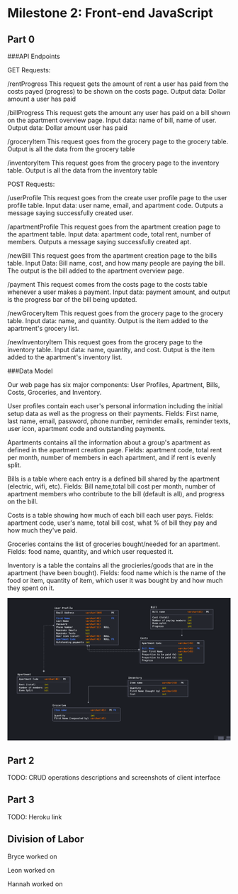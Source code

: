 # Milestone 2: Front-end JavaScript

## Part 0

###API Endpoints

GET Requests: 

/rentProgress This request gets the amount of rent a user has paid from the costs payed (progress) to be shown on the costs page. Output data: Dollar amount a user has paid 

/billProgress This request gets the amount any user has paid on a bill shown on the apartment overview page. Input data: name of bill, name of user. Output data: Dollar amount user has paid

/groceryItem This request goes from the grocery page to the grocery table. Output is all the data from the grocery table

/inventoryItem This request goes from the grocery page to the inventory table. Output is all the data from the inventory table


POST Requests:

/userProfile This request goes from the create user profile page to the user profile table. Input data: user name, email, and apartment code. Outputs a message saying successfully created user.

/apartmentProfile This request goes from the apartment creation page to the apartment table. Input data: apartment code, total rent, number of members. Outputs a message saying successfully created apt.

/newBill This request goes from the apartment creation page to the bills table. Input Data: Bill name, cost, and how many people are paying the bill. The output is the bill added to the apartment overview page.

/payment This request comes from the costs page to the costs table whenever a user makes a payment. Input data: payment amount, and output is the progress bar of the bill being updated. 


/newGroceryItem This request goes from the grocery page to the grocery table. Input data: name, and quantity. Output is the item added to the apartment's grocery list. 

/newInventoryItem This request goes from the grocery page to the inventory table. Input data: name, quantity, and cost. Output is the item added to the apartment's inventory list. 

###Data Model

Our web page has six major components: User Profiles, Apartment, Bills, Costs, Groceries, and Inventory. 

User profiles contain each user's personal information including the initial setup data as well as the progress on their payments. Fields: First name, last name, email, password, phone number, reminder emails, reminder texts, user icon, apartment code and outstanding payments. 

Apartments contains all the information about a group's apartment as defined in the apartment creation page. Fields: apartment code, total rent per month, number of members in each apartment, and if rent is evenly split. 

Bills is a table where each entry is a defined bill shared by the apartment (electric, wifi, etc). Fields: Bill name,total bill cost per month, number of apartment members who contribute to the bill (default is all), and progress on the bill. 

Costs is a table showing how much of each bill each user pays. Fields: apartment code, user's name, total bill cost, what % of bill they pay and how much they've paid. 

Groceries contains the list of groceries bought/needed for an apartment. Fields: food name, quantity, and which user requested it. 

Inventory is a table the contains all the grocieries/goods that are in the apartment (have been bought). Fields: food name which is the name of the food or item, quantity of item, which user it was bought by and how much they spent on it. 

![Data Model](images/data_model.png)

## Part 2

TODO: CRUD operations descriptions and screenshots of client interface

## Part 3

TODO: Heroku link

## Division of Labor

Bryce worked on 

Leon worked on

Hannah worked on 